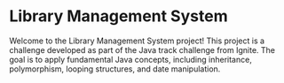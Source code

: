 # Library Management System

Welcome to the Library Management System project! This project is a challenge developed as part of the Java track challenge from Ignite. The goal is to apply fundamental Java concepts, including inheritance, polymorphism, looping structures, and date manipulation.
